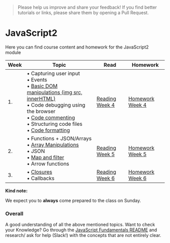 >Please help us improve and share your feedback! If you find better tutorials or links, please share them by opening a Pull Request.

# JavaScript2

Here you can find course content and homework for the JavaScript2 module

|Week|Topic|Read|Homework|
|----|-----|----|--------|
|1.|• Capturing user input <br>• Events<br>• [Basic DOM manipulations (img src, innerHTML)](https://github.com/SocialHackersCodeSchool/fundamentals/blob/master/fundamentals/DOM_manipulation.md)<br>• Code debugging using the browser <br>• [Code commenting](https://github.com/SocialHackersCodeSchool/fundamentals/blob/master/fundamentals/code_commenting.md)<br>• Structuring code files<br>• [Code formatting](https://github.com/SocialHackersCodeSchool/fundamentals/blob/master/fundamentals/code_formatting.md) |[Reading Week 4](/Week4/README.md)|[Homework Week 4](/Week4/MAKEME.md)|
|2.|• Functions + JSON/Arrays<br>• [Array Manipulations](https://github.com/SocialHackersCodeSchool/fundamentals/blob/master/fundamentals/array_manipulation.md)<br>• JSON<br>• [Map and filter](https://github.com/SocialHackersCodeSchool/fundamentals/blob/master/fundamentals/map_filter.md)<br>• Arrow functions |[Reading Week 5](/Week5/README.md)|[Homework Week 5](/Week5/MAKEME.md)|
|3.|• [Closures](https://github.com/SocialHackersCodeSchool/fundamentals/blob/master/fundamentals/scope_closures_this.md) <br>• Callbacks|[Reading Week 6](/Week6/README.md)|[Homework Week 6](/Week6/MAKEME.md)|

__Kind note:__

We expect you to __always__ come prepared to the class on Sunday.

### Overall
A good understanding of all the above mentioned topics. Want to check your Knowledge? Go through the [JavaScript Fundamentals README](https://github.com/SocialHackersCodeSchool/fundamentals/blob/master/README.md) and research/ ask for help (Slack!) with the concepts that are not entirely clear.


